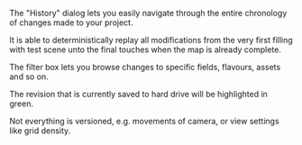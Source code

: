 The "History" dialog lets you easily navigate through the entire chronology of changes made to your project.

It is able to deterministically replay all modifications from the very first filling with test scene
unto the final touches when the map is already complete.

The filter box lets you browse changes to specific fields, flavours, assets and so on.

The revision that is currently saved to hard drive will be highlighted in green.

Not everything is versioned, e.g. movements of camera, or view settings like grid density.
